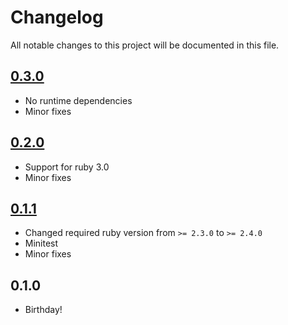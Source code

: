 # Changelog

All notable changes to this project will be documented in this file.

## [0.3.0]
* No runtime dependencies
* Minor fixes

## [0.2.0]
* Support for ruby 3.0
* Minor fixes

## [0.1.1]
* Changed required ruby version from `>= 2.3.0` to `>= 2.4.0`
* Minitest
* Minor fixes

## 0.1.0
* Birthday!

[0.3.0]: https://github.com/araluce/calendly.rb/compare/v0.2.0...v0.3.0
[0.2.0]: https://github.com/araluce/calendly.rb/compare/v0.1.1...v0.2.0
[0.1.1]: https://github.com/araluce/calendly.rb/compare/v0.1.0...v0.1.1